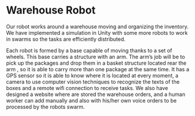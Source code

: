 # Warehouse Robot

Our robot works around a warehouse moving and organizing the inventory. We have implemented a simulation in Unity with some more robots to work in swarms so the tasks are efficiently distributed.

Each robot is formed by a base capable of moving thanks to a set of wheels. This base carries a structure with an arm. The arm’s job will be to pick up the packages and drop them in a basket structure located rear the arm , so it is able to carry more than one package at the same time. It has a GPS sensor so it is able to know where it is located at every moment, a camera to use computer vision techniques to recognize the texts of the boxes and a remote wifi connection to receive tasks. We also have designed a website where are stored the warehouse orders, and a human worker can add manually and also with his/her own voice orders to be processed by the robots swarm.
